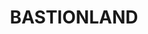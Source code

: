 ---
title: BASTIONLAND
link: https://www.bastionland.com/
color: FFB134
image: https://blogger.googleusercontent.com/img/b/R29vZ2xl/AVvXsEg_n9fmJwA30bNw2mTSmwh_Y_RiGeCzzNMF_y1YUVyk-RkEgeOfIc1xeTUdzbYhLpJEFzpme2bDqEB8-vml_PcUajXgP126HqhXeI6xxF2pg2zo5oeDkksLakXC25gYLY0/s220/BP+Logo+Min+Square.png
icon: no
---